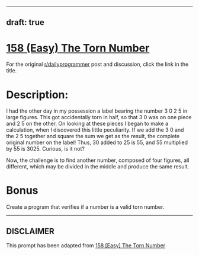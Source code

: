 ---
draft: true
----

# [158 (Easy) The Torn Number](https://www.reddit.com/r/dailyprogrammer/comments/230m05/4142014_challenge_158_easy_the_torn_number/)

For the original [r/dailyprogrammer](https://www.reddit.com/r/dailyprogrammer/) post and discussion, click the link in the title.

# Description:
I had the other day in my possession a label bearing the number 3 0 2 5 in large figures. This got accidentally torn in half, so that 3 0 was on one piece and 2 5 on the other. On looking at these pieces I began to make a calculation,  when I discovered this little peculiarity. If we add the 3 0 and the 2 5 together and square the sum we get as the result, the complete original number on the label! Thus, 30 added to 25 is 55, and 55 multiplied by 55 is 3025. Curious, is it not?

Now, the challenge is to find another number, composed of four figures, all different, which may be divided in the middle and produce the same result.

# Bonus
Create a program that verifies if a number is a valid torn number.


----
## **DISCLAIMER**
This prompt has been adapted from [158 [Easy] The Torn Number](https://www.reddit.com/r/dailyprogrammer/comments/230m05/4142014_challenge_158_easy_the_torn_number/
)
